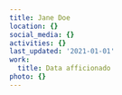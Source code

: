 ```yaml
---
title: Jane Doe
location: {}
social_media: {}
activities: {}
last_updated: '2021-01-01'
work:
  title: Data afficionado
photo: {}
---
```

